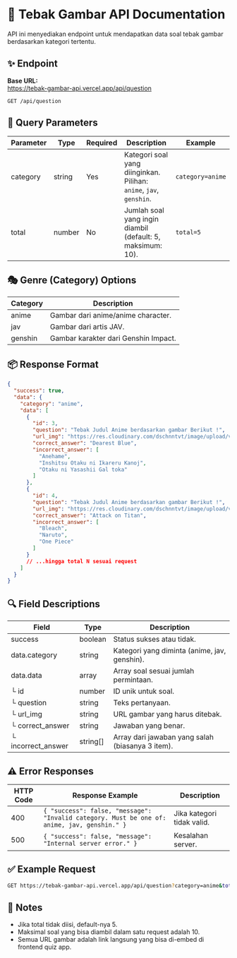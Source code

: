 # 📸 Tebak Gambar API Documentation

API ini menyediakan endpoint untuk mendapatkan data soal tebak gambar berdasarkan kategori tertentu.

## ✨ Endpoint

**Base URL:**  
https://tebak-gambar-api.vercel.app/api/question

```
GET /api/question
```

## 📝 Query Parameters

| Parameter | Type   | Required | Description                                                          | Example          |
|-----------|--------|----------|----------------------------------------------------------------------|------------------|
| category  | string | Yes      | Kategori soal yang diinginkan. Pilihan: `anime`, `jav`, `genshin`.   | `category=anime` |
| total     | number | No       | Jumlah soal yang ingin diambil (default: 5, maksimum: 10).           | `total=5`        |

## 🎭 Genre (Category) Options

| Category | Description                         |
|----------|-------------------------------------|
| anime    | Gambar dari anime/anime character.  |
| jav      | Gambar dari artis JAV.              |
| genshin  | Gambar karakter dari Genshin Impact.|

## 📦 Response Format

```json
{
  "success": true,
  "data": {
    "category": "anime",
    "data": [
      {
        "id": 3,
        "question": "Tebak Judul Anime berdasarkan gambar Berikut !",
        "url_img": "https://res.cloudinary.com/dschnntvt/image/upload/v1746463477/Dress-blue_p92f4k.webp",
        "correct_answer": "Dearest Blue",
        "incorrect_answer": [
          "Anehame",
          "Inshitsu Otaku ni Ikareru Kanoj",
          "Otaku ni Yasashii Gal toka"
        ]
      },
      {
        "id": 4,
        "question": "Tebak Judul Anime berdasarkan gambar Berikut !",
        "url_img": "https://res.cloudinary.com/dschnntvt/image/upload/v1746463477/AnotherImage.webp",
        "correct_answer": "Attack on Titan",
        "incorrect_answer": [
          "Bleach",
          "Naruto",
          "One Piece"
        ]
      }
      // ...hingga total N sesuai request
    ]
  }
}
```

## 🔍 Field Descriptions

| Field | Type | Description |
|-------|------|-------------|
| success | boolean | Status sukses atau tidak. |
| data.category | string | Kategori yang diminta (anime, jav, genshin). |
| data.data | array | Array soal sesuai jumlah permintaan. |
| └ id | number | ID unik untuk soal. |
| └ question | string | Teks pertanyaan. |
| └ url_img | string | URL gambar yang harus ditebak. |
| └ correct_answer | string | Jawaban yang benar. |
| └ incorrect_answer | string[] | Array dari jawaban yang salah (biasanya 3 item). |

## ⚠️ Error Responses

| HTTP Code | Response Example | Description |
|-----------|------------------|-------------|
| 400 | `{ "success": false, "message": "Invalid category. Must be one of: anime, jav, genshin." }` | Jika kategori tidak valid. |
| 500 | `{ "success": false, "message": "Internal server error." }` | Kesalahan server. |

## ✅ Example Request

```bash
GET https://tebak-gambar-api.vercel.app/api/question?category=anime&total=3
```

## 📖 Notes

- Jika total tidak diisi, default-nya 5.
- Maksimal soal yang bisa diambil dalam satu request adalah 10.
- Semua URL gambar adalah link langsung yang bisa di-embed di frontend quiz app.


